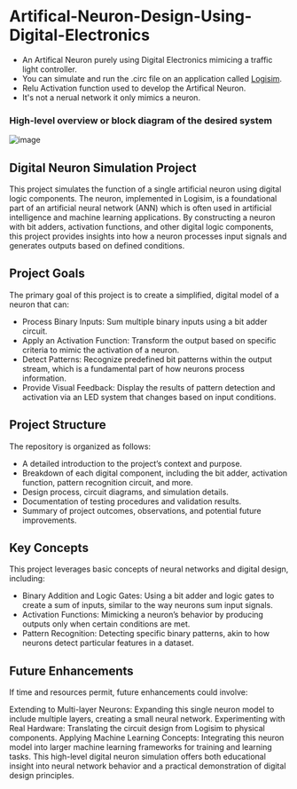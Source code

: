# Artifical-Neuron-Design-Using-Digital-Electronics
- An Artifical Neuron purely using Digital Electronics mimicing a traffic light controller.
- You can simulate and run the .circ file on an application called [Logisim](http://www.cburch.com/logisim/).
- Relu Activation function used to develop the Artifical Neuron.
- It's not a nerual network it only mimics a neuron.

### High-level overview or block diagram of the desired system

![image](https://github.com/user-attachments/assets/72204205-b1e4-4930-b5c9-3bab3d90dc5a)


## Digital Neuron Simulation Project
This project simulates the function of a single artificial neuron using digital logic components. The neuron, implemented in Logisim, is a foundational part of an artificial neural network (ANN) which is often used in artificial intelligence and machine learning applications. By constructing a neuron with bit adders, activation functions, and other digital logic components, this project provides insights into how a neuron processes input signals and generates outputs based on defined conditions.

## Project Goals
The primary goal of this project is to create a simplified, digital model of a neuron that can:

- Process Binary Inputs: Sum multiple binary inputs using a bit adder circuit.
- Apply an Activation Function: Transform the output based on specific criteria to mimic the activation of a neuron.
- Detect Patterns: Recognize predefined bit patterns within the output stream, which is a fundamental part of how neurons process information.
- Provide Visual Feedback: Display the results of pattern detection and activation via an LED system that changes based on input conditions.

## Project Structure
The repository is organized as follows:

- A detailed introduction to the project’s context and purpose.
- Breakdown of each digital component, including the bit adder, activation function, pattern recognition circuit, and more.
- Design process, circuit diagrams, and simulation details.
- Documentation of testing procedures and validation results.
- Summary of project outcomes, observations, and potential future improvements.

## Key Concepts
This project leverages basic concepts of neural networks and digital design, including:

- Binary Addition and Logic Gates: Using a bit adder and logic gates to create a sum of inputs, similar to the way neurons sum input signals.
- Activation Functions: Mimicking a neuron’s behavior by producing outputs only when certain conditions are met.
- Pattern Recognition: Detecting specific binary patterns, akin to how neurons detect particular features in a dataset.

## Future Enhancements
If time and resources permit, future enhancements could involve:

Extending to Multi-layer Neurons: Expanding this single neuron model to include multiple layers, creating a small neural network.
Experimenting with Real Hardware: Translating the circuit design from Logisim to physical components.
Applying Machine Learning Concepts: Integrating this neuron model into larger machine learning frameworks for training and learning tasks.
This high-level digital neuron simulation offers both educational insight into neural network behavior and a practical demonstration of digital design principles.
